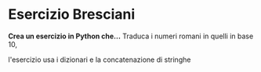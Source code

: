 # Esercizio Bresciani
**Crea un esercizio in Python che...**
Traduca i numeri romani in quelli in base 10,

l'esercizio usa i dizionari e la concatenazione di stringhe

